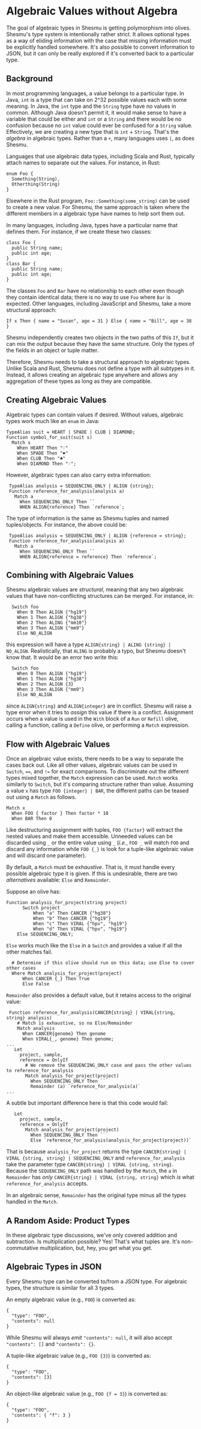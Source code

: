 # Algebraic Values without Algebra
The goal of algebraic types in Shesmu is getting polymorphism into olives.
Shesmu's type system is intentionally rather strict. It allows optional types
as a way of eliding information with the case that missing information must be
explicitly handled somewhere. It's also possible to convert information to
JSON, but it can only be really explored if it's converted back to a particular
type.

## Background
In most programming languages, a value belongs to a particular type. In Java,
`int` is a type that can take on 2^32 possible values each with some meaning.
In Java, the `int` type and the `String` type have no values in common.
Although Java doesn't permit it, it would make sense to have a variable that
could be either and `int` or a `String` and there would be no confusion because
no `int` value could ever be confused for a `String` value. Effectively, we are
creating a new type that is `int` + `String`. That's the _algebra_ in algebraic
types. Rather than a `+`, many languages uses `|`, as does Shesmu.

Languages that use algebraic data types, including Scala and Rust, typically attach names to separate out the values. For instance, in Rust:

    enum Foo {
      Something(String),
      Otherthing(String)
    }

Elsewhere in the Rust program, `Foo::Something(some_string)` can be used to
create a new value. For Shesmu, the same approach is taken where the different
members in a algebraic type have names to help sort them out.

In many languages, including Java, types have a particular name that defines
them. For instance, if we create these two classes:

    class Foo {
      public String name;
      public int age;
    }
    class Bar {
      public String name;
      public int age;
    }

The classes `Foo` and `Bar` have no relationship to each other even though they
contain identical data; there is no way to use `Foo` where `Bar` is expected.
Other languages, including JavaScript and Shesmu, take a more structural
approach:

    If x Then { name = "Susan", age = 31 } Else { name = "Bill", age = 38 }

Shesmu independently creates two objects in the two paths of this `If`, but it
can mix the output because they have the same structure. Only the types of the
fields in an object or tuple matter.

Therefore, Shesmu needs to take a structural approach to algebraic types.
Unlike Scala and Rust, Shesmu does not define a type with all subtypes in it.
Instead, it allows creating an algebraic type anywhere and allows any
aggregation of these types as long as they are compatible.

## Creating Algebraic Values
Algebraic types can contain values if desired. Without values, algebraic types work much like an `enum` in Java:


    TypeAlias suit = HEART | SPADE | CLUB | DIAMOND;
    Function symbol_for_suit(suit s)
      Match s
        When HEART Then "♡"
        When SPADE Then "♠"
        When CLUB Then "♣"
        When DIAMOND Then "♢";

However, algebraic types can also carry extra information:

     TypeAlias analysis = SEQUENCING_ONLY | ALIGN {string};
     Function reference_for_analysis(analysis a)
       Match a
         When SEQUENCING_ONLY Then ``
         WHEN ALIGN{reference} Then `reference`;

The type of information is the same as Shesmu tuples and named tuples/objects. For instance, the above could be:

     TypeAlias analysis = SEQUENCING_ONLY | ALIGN {reference = string};
     Function reference_for_analysis(analysis a)
       Match a
         When SEQUENCING_ONLY Then ``
         WHEN ALIGN{reference = reference} Then `reference`;

## Combining with Algebraic Values
Shesmu algebraic values are _structural_, meaning that any two algebraic values
that have non-conflicting structures can be merged. For instance, in:

      Switch foo
        When 0 Then ALIGN {"hg19"}
        When 1 Then ALIGN {"hg38"}
        When 2 Then ALING {"mm10"}
        When 3 Then ALIGN {"mm9"}
        Else NO_ALIGN

this expression will have a type `ALIGN{string} | ALING {string} | NO_ALIGN`.
Realistically, that `ALING` is probably a typo, but Shesmu doesn't know that.
It would be an error two write this:

      Switch foo
        When 0 Then ALIGN {"hg19"}
        When 1 Then ALIGN {"hg38"}
        When 2 Then ALIGN {3}
        When 3 Then ALIGN {"mm9"}
        Else NO_ALIGN

since `ALIGN{string}` and `ALIGN{integer}` are in conflict. Shesmu will raise a
type error when it tries to _assign_ this value if there is a conflict.
Assignment occurs when a value is used in the `With` block of a `Run` or
`Refill` olive, calling a function, calling a `Define` olive, or performing a
`Match` expression.

## Flow with Algebraic Values
Once an algebraic value exists, there needs to be a way to separate the cases
back out. Like all other values, algebraic values can be used in `Switch`,
`==`, and `!=` for exact comparisons. To discriminate out the different types
mixed together, the `Match` expression can be used. `Match` works similarly to
`Switch`, but it's comparing structure rather than value. Assuming a value `x`
has type `FOO {integer} | BAR`, the different paths can be teased out using a
`Match` as follows.

    Match x
      When FOO { factor } Then factor * 10
      When BAR Then 0

Like destructuring assignment with tuples, `FOO {factor}` will extract the
nested values and make them accessible. Unneeded values can be discarded using
`_` or the entire value using `_` (_i.e._, `FOO _` will match `FOO` and discard
any information while `FOO {_}` is look for a tuple-like algebraic value and
will discard one parameter).

By default, a `Match` must be _exhaustive_. That is, it must handle every
possible algebraic type it is given. If this is undesirable, there are two
_alternatives_ available: `Else` and `Remainder`.

Suppose an olive has:

    Function analysis_for_project(string project)
		  Switch project
			  When "a" Then CANCER {"hg38"}
			  When "b" Then CANCER {"hg19"}
			  When "c" Then VIRAL {"hpv", "hg19"}
			  When "d" Then VIRAL {"hpv", "hg19"}
        Else SEQUENCING_ONLY;

`Else` works much like the `Else` in a `Switch` and provides a value if all the
other matches fail.

      # Determine if this olive should run on this data; use Else to cover other cases
      Where Match analysis_for_project(project)
          When CANCER {_} Then True
          Else False

`Remainder` also provides a default value, but it retains access to the original value:

     Function reference_for_analysis(CANCER{string} | VIRAL{string, string} analysis)
        # Match is exhaustive, so no Else/Remainder
        Match analysis
          When CANCER{genome} Then genome
          When VIRAL{_, genome} Then genome;
    ...
       Let
         project, sample,
         reference = OnlyIf
           # We remove the SEQUENCING_ONLY case and pass the other values to reference_for_analysis
           Match analysis_for_project(project)
             When SEQUENCING_ONLY Then ``
             Remainder (a) `reference_for_analysis(a)`
    ...

A subtle but important difference here is that this code would fail:

       Let
         project, sample,
         reference = OnlyIf
           Match analysis_for_project(project)
             When SEQUENCING_ONLY Then ``
             Else `reference_for_analysis(analysis_for_project(project))`

That is because `analysis_for_project` returns the type `CANCER{string} | VIRAL
{string, string} | SEQUENCING_ONLY` and `reference_for_analysis` take the
parameter type `CANCER{string} | VIRAL {string, string}`. Because the
`SEQUENCING_ONLY` path was handled by the `Match`, the `a` in `Remainder` has
_only_ `CANCER{string} | VIRAL {string, string}` which _is_ what
`reference_for_analysis` accepts.

In an algebraic sense, `Remainder` has the original type minus all the types
handled in the `Match`.

## A Random Aside: Product Types
In these algebraic type discussions, we've only covered addition and
subtraction. Is multiplication possible? Yes! That's what tuples are. It's
non-commutative multiplication, but, hey, you get what you get.

## Algebraic Types in JSON
Every Shesmu type can be converted to/from a JSON type. For algebraic types,
the structure is similar for all 3 types.

An empty algebraic value (e.g., `FOO`) is converted as:

    {
      "type": "FOO",
      "contents": null
    }

While Shesmu will always _emit_ `"contents": null`, it will also accept
`"contents": []` and `"contents": {}`.

A tuple-like algebraic value (e.g., `FOO {3}`) is converted as:

    {
      "type": "FOO",
      "contents": [3]
    }

An object-like algebraic value (e.g., `FOO {f = 3}`) is converted as:

    {
      "type": "FOO",
      "contents": { "f": 3 }
    }
